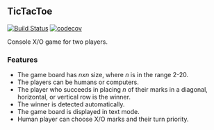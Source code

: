 ## TicTacToe  
[![Build Status](https://travis-ci.com/amasterenko/tictactoe.svg?branch=master)](https://travis-ci.com/amasterenko/tictactoe)
[![codecov](https://codecov.io/gh/amasterenko/tictactoe/branch/master/graph/badge.svg?token=W7KKMBEZ15)](https://codecov.io/gh/amasterenko/tictactoe)  

Console X/O game for two players.  

### Features

- The game board has _nxn_ size, where _n_ is in the range 2-20.       
- The players can be humans or computers.
- The player who succeeds in placing _n_ of their marks in a diagonal, horizontal, or vertical row is the winner.  
- The winner is detected automatically.  
- The game board is displayed in text mode.  
- Human player can choose X/O marks and their turn priority.  

